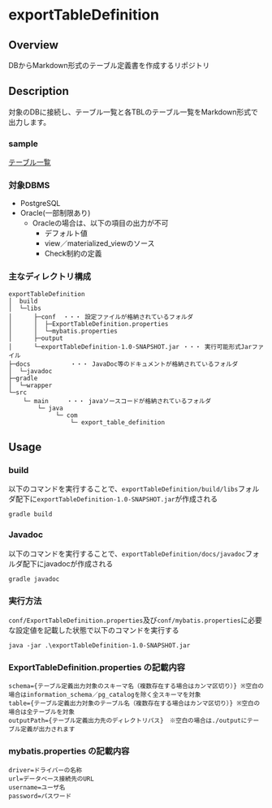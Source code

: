 # exportTableDefinition

## Overview

DBからMarkdown形式のテーブル定義書を作成するリポジトリ

## Description

対象のDBに接続し、テーブル一覧と各TBLのテーブル一覧をMarkdown形式で出力します。

### sample

[テーブル一覧](./sample/tableList_testdb.md)

### 対象DBMS
* PostgreSQL
* Oracle(一部制限あり)
    * Oracleの場合は、以下の項目の出力が不可
        * デフォルト値
        * view／materialized_viewのソース
        * Check制約の定義 

### 主なディレクトリ構成

```
exportTableDefinition
│  build
│  └─libs
│      ├─conf  ・・・ 設定ファイルが格納されているフォルダ
│      │  ├─ExportTableDefinition.properties
│      │  └─mybatis.properties
│      ├─output
│      └─exportTableDefinition-1.0-SNAPSHOT.jar ・・・ 実行可能形式Jarファイル
├─docs           ・・・ JavaDoc等のドキュメントが格納されているフォルダ
│  └─javadoc
├─gradle
│  └─wrapper
└─src
    └─ main     ・・・ javaソースコードが格納されているフォルダ
        └─ java
             └─ com
                 └─ export_table_definition
```

## Usage

### build

以下のコマンドを実行することで、`exportTableDefinition/build/libs`フォルダ配下に`exportTableDefinition-1.0-SNAPSHOT.jar`が作成される

```
gradle build
```

### Javadoc

以下のコマンドを実行することで、`exportTableDefinition/docs/javadoc`フォルダ配下にjavadocが作成される

```
gradle javadoc
```

### 実行方法

`conf/ExportTableDefinition.properties`及び`conf/mybatis.properties`に必要な設定値を記載した状態で以下のコマンドを実行する

```
java -jar .\exportTableDefinition-1.0-SNAPSHOT.jar
```

### ExportTableDefinition.properties の記載内容

```
schema={テーブル定義出力対象のスキーマ名（複数存在する場合はカンマ区切り）} ※空白の場合はinformation_schema／pg_catalogを除く全スキーマを対象
table={テーブル定義出力対象のテーブル名（複数存在する場合はカンマ区切り）} ※空白の場合は全テーブルを対象
outputPath={テーブル定義出力先のディレクトリパス}　※空白の場合は./outputにテーブル定義が出力されます
```

### mybatis.properties の記載内容

```
driver=ドライバーの名称
url=データベース接続先のURL
username=ユーザ名
password=パスワード
```
